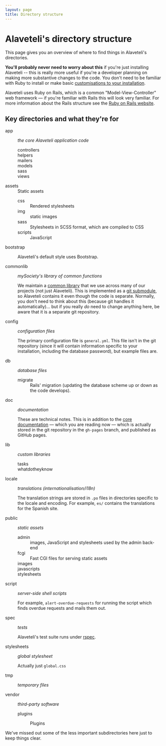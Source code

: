 ```yaml
---
layout: page
title: Directory structure
---
```



# Alaveteli's directory structure

<p class="lead">This page gives you an overview of where to find things in Alaveteli's
directories.</p>

**You'll probably never need to worry about this** if you're just installing
Alaveteli -- this is really more useful if you're a developer planning on
making more substantive changes to the code. You don't need to be familiar with
Ruby to install or make basic [customisations to your
installation](/docs/customising).

<!--  (and if you do,
remember to read the page about [feeding your changes back](/feeding-back)).-->

Alaveteli uses Ruby on Rails, which is a common "Model-View-Controller" web
framework &mdash; if you're familiar with Rails this will look very familiar. For
more information about the Rails structure see the [Ruby on Rails
website](http://guides.rubyonrails.org/getting_started.html).

## Key directories and what they're for

<dl class="dir-structure">
  <dt>
      app
  </dt>
  <dd>
    <p><em>the core Alaveteli application code</em></p>
    <dl>
      <dt>
        controllers
      </dt>
      <dt>
        helpers
      </dt>
      <dt>
        mailers
      </dt>
      <dt>
        models
      </dt>
      <dt>
        sass
      </dt>
      <dt class="last">
        views
      </dt>
    </dl>
  </dd>
  <dt>
      assets
  </dt>
  <dd>
      Static assets
      <dl>
          <dt>
              css
          </dt>
          <dd>
              Rendered stylesheets
          </dd>
          <dt>
              img
          </dt>
          <dd>
              static images
          </dd>
          <dt>
              sass
          </dt>
          <dd>
              Stylesheets in SCSS format, which are compiled to CSS
          </dd>
          <dt class="last">
              scripts
          </dt>
          <dd class="last">
              JavaScript
          </dd>
      </dl>
  </dd>
  <dt>
      bootstrap
  </dt>
  <dd>
      <p>
          Alaveteli's default style uses Bootstrap.
      </p>
  <dt>
    commonlib
  </dt>
  <dd>
    <p><em>mySociety's library of common functions</em></p>
    <p>
      We maintain a <a href="https://github.com/mysociety/commonlib">common
      library</a> that we use across many of our projects (not just
      Alaveteli). This is implemented as a <a
      href="http://git-scm.com/book/en/Git-Tools-Submodules">git submodule</a>,
      so Alaveteli contains it even though the code is separate. Normally, you
      don't need to think about this (because git handles it automatically)...
      but if you really <em>do</em> need to change anything here, be aware that
      it is a separate git repository.
    </p>
  </dd>
  <dt>
    config
  </dt>
  <dd>
    <p><em>configuration files</em></p>
    <p>
      The primary configuration file is <code>general.yml</code>. This file isn't in the git
      repository (since it will contain information specific to your installation, including
      the database password), but example files are.
    </p>
  </dd>
  <dt>
    db
  </dt>
  <dd>
    <p><em>database files</em></p>
    <dl>
        <dt class="last">
            migrate
        </dt>
        <dd class="last">
            Rails' migration (updating the database scheme up or down
            as the code develops).
        </dd>
    </dl>
  </dd>
  <dt>
      doc
  </dt>
  <dd>
    <p><em>documentation</em></p>
    <p>
        These are technical notes. This is in addition to the <a
        href="http://code.fixmystreet.com">core documentation</a> &mdash; which
        you are reading now &mdash; which is actually stored in the git
        repository in the <code>gh-pages</code> branch, and published as GitHub
        pages.
    </p>
  </dd>
  <dt>
    lib
  </dt>
  <dd>
    <p><em>custom libraries</em></p>
    <dl>
        <dt>
            tasks
        </dt>
        <dt class="last">
            whatdotheyknow
        </dt>
    </dl>
  </dd>
  <dt>
    locale
  </dt>
  <dd>
    <p><em>translations (internationalisation/i18n)</em></p>
    <p>
      The translation strings are stored in <code>.po</code> files in directories specific to
      the locale and encoding. For example, <code>es/</code> contains the translations for the Spanish site.
    </p>
  </dd>
  <dt>
    public
  </dt>
  <dd>
    <p><em>static assets</em></p>
    <dl>
        <dt>
            admin
        </dt>
        <dd>
            images, JavaScript and stylesheets used by the admin back-end
        </dd>
        <dt>
            fcgi
        </dt>
        <dd>
            Fast CGI files for serving static assets
        </dd>
        <dt>
            images
        </dt>
        <dt>
            javascripts
        </dt>
        <dt class="last">
            stylesheets
        </dt>
    </dl>
  </dd>
  <dt>
    script
  </dt>
  <dd>
    <p><em>server-side shell scripts</em></p>
    <p>
      For example, <code>alert-overdue-requests</code> for running the script
      which finds overdue requests and mails them out.
    </p>
  </dd>
  <dt>
    spec
  </dt>
  <dd>
    <p><em>tests</em></p>
    <p>
      Alaveteli's test suite runs under <a href="http://rspec.info/">rspec</a>.
    </p>
  </dd>
  <dt>
    stylesheets
  </dt>
  <dd>
    <p>
      <em>global stylesheet</em>
    </p>
    <p>
        Actually just <code>global.css</code>
    </p>
  </dd>
  <dt>
    tmp
  </dt>
  <dd>
    <p>
      <em>temporary files</em>
    </p>
  </dd>
  <dt class="last">
      vendor
  </dt>
  <dd class="last">
    <p><em>third-party software</em></p>
    <dl>
      <dt class="last">plugins</dt>
      <dd class="last">
          <p>
              Plugins
          </p>
      </dd>
    </dl>
  </dd>
</dl>

We've missed out some of the less important subdirectories here just to keep
things clear.
